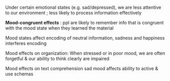 Under certain emotional states (e.g. sad/depressed), we are less attentive to our environment ; less likely to process information effectively

**Mood-congruent effects** : ppl are likely to remember info that is congruent with the mood state when they learned the material

Mood states affect encoding of neutral information, sadness and happiness interferes encoding

Mood effects on organization: When stressed or in poor mood, we are often forgetful & our ability to think clearly are impaired

Mood effects on text comprehension
sad mood affects ability to active & use schemas
